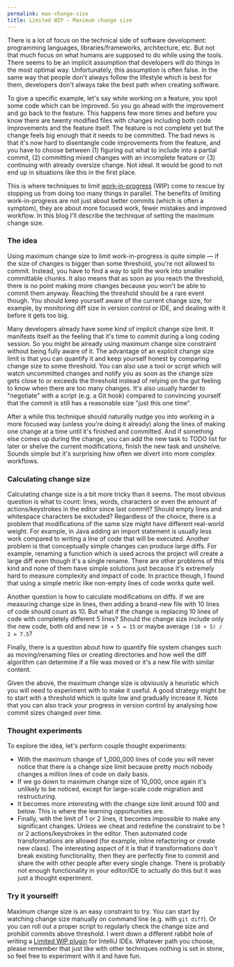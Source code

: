 ```yaml
---
permalink: max-change-size
title: Limited WIP — Maximum change size
---
```


There is a lot of focus on the technical side of software development: programming languages, libraries/frameworks, architecture, etc. But not that much focus on what humans are supposed to do while using the tools. There seems to be an implicit assumption that developers will do things in the most optimal way. Unfortunately, this assumption is often false. In the same way that people don't always follow the lifestyle which is best for them, developers don't always take the best path when creating software.

To give a specific example, let's say while working on a feature, you spot some code which can be improved. So you go ahead with the improvement and go back to the feature. This happens few more times and before you know there are twenty modified files with changes including both code improvements and the feature itself. The feature is not complete yet but the change feels big enough that it needs to be committed. The bad news is that it's now hard to disentangle code improvements from the feature, and you have to choose between (1) figuring out what to include into a partial commit, (2) committing mixed changes with an incomplete feature or (3) continuing with already oversize change. Not ideal. It would be good to not end up in situations like this in the first place.

This is where techniques to limit [work-in-progress] (WIP) come to rescue by stopping us from doing too many things in parallel. The benefits of limiting work-in-progress are not just about better commits (which is often a symptom), they are about more focused work, fewer mistakes and improved workflow. In this blog I'll describe the technique of setting the maximum change size. 


### The idea
Using maximum change size to limit work-in-progress is quite simple — if the size of changes is bigger than some threshold, you're not allowed to commit. Instead, you have to find a way to split the work into smaller committable chunks. It also means that as soon as you reach the threshold, there is no point making more changes because you won't be able to commit them anyway. Reaching the threshold should be a rare event though. You should keep yourself aware of the current change size, for example, by monitoring diff size in version control or IDE, and dealing with it before it gets too big. 

Many developers already have some kind of implicit change size limit. It manifests itself as the feeling that it's time to commit during a long coding session. So you might be already using maximum change size constraint without being fully aware of it. The advantage of an explicit change size limit is that you can quantify it and keep yourself honest by comparing change size to some threshold. You can also use a tool or script which will watch uncommitted changes and notify you as soon as the change size gets close to or exceeds the threshold instead of relying on the gut feeling to know when there are too many changes. It's also usually harder to "negotiate" with a script (e.g. a Git hook) compared to convincing yourself that the commit is still has a reasonable size "just this one time".

After a while this technique should naturally nudge you into working in a more focused way (unless you're doing it already) along the lines of making one change at a time until it's finished and committed. And if something else comes up during the change, you can add the new task to TODO list for later or shelve the current modifications, finish the new task and unshelve. Sounds simple but it's surprising how often we divert into more complex workflows.


### Calculating change size
Calculating change size is a bit more tricky than it seems. The most obvious question is what to count: lines, words, characters or even the amount of actions/keystrokes in the editor since last commit? Should empty lines and whitespace characters be excluded? Regardless of the choice, there is a problem that modifications of the same size might have different real-world weight. For example, in Java adding an import statement is usually less work compared to writing a line of code that will be executed. Another problem is that conceptually simple changes can produce large diffs. For example, renaming a function which is used across the project will create a large diff even though it's a single rename. There are other problems of this kind and none of them have simple solutions just because it's extremely hard to measure complexity and impact of code. In practice though, I found that using a simple metric like non-empty lines of code works quite well.

Another question is how to calculate modifications on diffs. If we are measuring change size in lines, then adding a brand-new file with 10 lines of code should count as 10. But what if the change is replacing 10 lines of code with completely different 5 lines? Should the change size include only the new code, both old and new `10 + 5 = 15` or maybe average `(10 + 5) / 2 = 7.5`? 

Finally, there is a question about how to quantify file system changes such as moving/renaming files or creating directories and how well the diff algorithm can determine if a file was moved or it's a new file with similar content.

Given the above, the maximum change size is obviously a heuristic which you will need to experiment with to make it useful. A good strategy might be to start with a threshold which is quite low and gradually increase it. Note that you can also track your progress in version control by analysing how commit sizes changed over time.


### Thought experiments
To explore the idea, let's perform couple thought experiments: 
- With the maximum change of 1_000_000 lines of code you will never notice that there is a change size limit because pretty much nobody changes a million lines of code on daily basis.
- If we go down to maximum change size of 10_000, once again it's unlikely to be noticed, except for large-scale code migration and restructuring. 
- It becomes more interesting with the change size limit around 100 and below. This is where the learning opportunities are. 
- Finally, with the limit of 1 or 2 lines, it becomes impossible to make any significant changes. Unless we cheat and redefine the constraint to be 1 or 2 actions/keystrokes in the editor. Then automated code transformations are allowed (for example, inline refactoring or create new class). The interesting aspect of it is that if transformations don't break existing functionality, then they are perfectly fine to commit and share the with other people after every single change. There is probably not enough functionality in your editor/IDE to actually do this but it was just a thought experiment.


### Try it yourself!
Maximum change size is an easy constraint to try. You can start by watching change size manually on command line (e.g. with `git diff`). Or you can roll out a proper script to regularly check the change size and prohibit commits above threshold. I went down a different rabbit hole of writing a [Limited WIP plugin] for IntelliJ IDEs. Whatever path you choose, please remember that just like with other techniques nothing is set in stone, so feel free to experiment with it and have fun.

[work-in-progress]: https://en.wikipedia.org/wiki/Work_in_process
[Limited WIP plugin]: https://github.com/dkandalov/limited-wip
